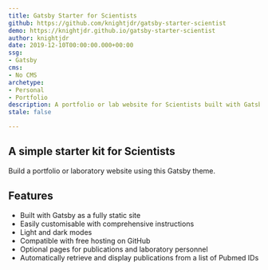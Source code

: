 ```yaml
---
title: Gatsby Starter for Scientists
github: https://github.com/knightjdr/gatsby-starter-scientist
demo: https://knightjdr.github.io/gatsby-starter-scientist
author: knightjdr
date: 2019-12-10T00:00:00.000+00:00
ssg:
- Gatsby
cms:
- No CMS
archetype:
- Personal
- Portfolio
description: A portfolio or lab website for Scientists built with Gatsby
stale: false

---
```

## A simple starter kit for Scientists

Build a portfolio or laboratory website using this Gatsby theme.

## Features

* Built with Gatsby as a fully static site
* Easily customisable with comprehensive instructions
* Light and dark modes
* Compatible with free hosting on GitHub
* Optional pages for publications and laboratory personnel
* Automatically retrieve and display publications from a list of Pubmed IDs